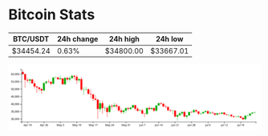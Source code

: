 # Bitcoin Stats

BTC/USDT|24h change|24h high|24h low|
|---|---|---|---|
|$34454.24|0.63%|$34800.00|$33667.01|

<img src="./chart.svg">
